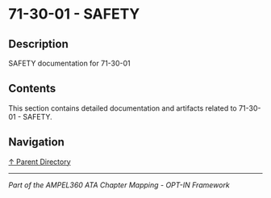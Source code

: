 # 71-30-01 - SAFETY

## Description

SAFETY documentation for 71-30-01

## Contents

This section contains detailed documentation and artifacts related to 71-30-01 - SAFETY.

## Navigation

[↑ Parent Directory](../README.md)

---

*Part of the AMPEL360 ATA Chapter Mapping - OPT-IN Framework*
